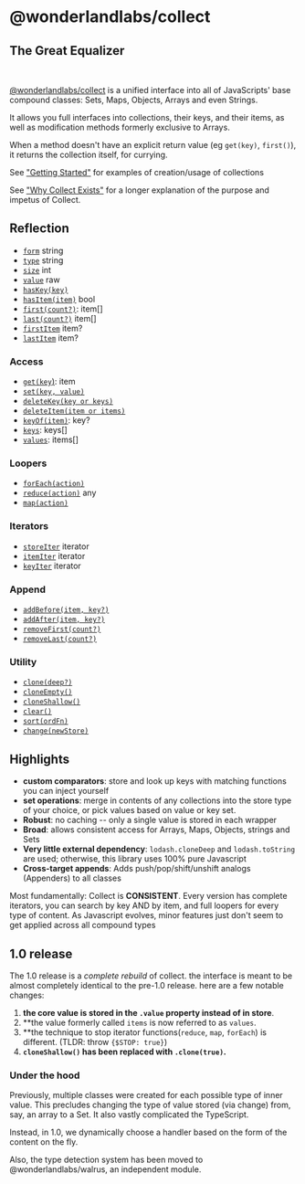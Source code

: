 
# @wonderlandlabs/collect
## The Great Equalizer
<br />


[@wonderlandlabs/collect]([https://www.npmjs.com/package/@wonderlandlabs/collect)
is a unified interface into all of JavaScripts' base compound classes: Sets, Maps,
Objects, Arrays and even Strings.

It allows you full interfaces into collections, their keys, and their items, as well
as modification methods formerly exclusive to Arrays.

When a method doesn't have an explicit return value (eg `get(key)`, `first()`), it
returns the collection itself, for currying.

See ["Getting Started"](https://collect-docs.vercel.app/get-started) for examples of creation/usage of collections

See ["Why Collect Exists"](https://collect-docs.vercel.app/why) for a longer explanation of the purpose and impetus of Collect.

## Reflection
* [`form`](https://collect-docs.vercel.app/reflection/type) string
* [`type`](https://collect-docs.vercel.app/reflection/type) string
* [`size`](https://collect-docs.vercel.app/reflection/reflection#size-whole-number-read-only) int
* [`value`](https://collect-docs.vercel.app/reflection/reflection#store-any-read-only) raw
* [`hasKey(key)`](https://collect-docs.vercel.app/reflection/introspection#haskeykey-boolean)
* [`hasItem(item)`](https://collect-docs.vercel.app/reflection/introspection#hasitemitem-boolean) bool
* [`first(count?)`](https://collect-docs.vercel.app/reflection/reflection#firstcount-number--items): item[]
* [`last(count?)`](https://collect-docs.vercel.app/reflection/reflection#lastcount-number--items) item[]
* [`firstItem`](https://collect-docs.vercel.app/reflection/reflection#firstitem) item?
* [`lastItem`](https://collect-docs.vercel.app/reflection/reflection#lastitem) item?

### Access
* [`get(key`)](https://collect-docs.vercel.app/reflection/introspection#getkey-any): item
* [`set(key, value)`](https://collect-docs.vercel.app/reflection/introspection#setkey-item--self)
* [`deleteKey(key or keys)`](https://collect-docs.vercel.app/changes#deletekeykey--key--self)
* [`deleteItem(item or items)`](https://collect-docs.vercel.app/changes#deleteitemitem--items--self)
* [`keyOf(item)`](https://collect-docs.vercel.app/reflection/introspection#keyofitem-key--undefined): key?
* [`keys`](https://collect-docs.vercel.app/reflection/reflection#keys-any): keys[]
* [`values`](https://collect-docs.vercel.app/reflection/reflection#items-any): items[]

### Loopers
* [`forEach(action)`](https://collect-docs.vercel.app/looping#foreachlooper-self)
* [`reduce(action)`](https://collect-docs.vercel.app/looping#reducelooper-initial-any) any
* [`map(action)`](https://collect-docs.vercel.app/looping#maplooper-self)

### Iterators
* [`storeIter`](https://collect-docs.vercel.app/iterators#storeiter-iterator) iterator
* [`itemIter`](https://collect-docs.vercel.app/iterators#itemiter-iterator) iterator
* [`keyIter`](https://collect-docs.vercel.app/iterators#keyiter--iterator) iterator

### Append
* [`addBefore(item, key?)`](https://collect-docs.vercel.app/append#addbeforeitem-key-self)
* [`addAfter(item, key?)`](https://collect-docs.vercel.app/append#addafteritem-key-self)
* [`removeFirst(count?)`](https://collect-docs.vercel.app/append#removefirstcount-item)
* [`removeLast(count?)`](https://collect-docs.vercel.app/append#removelastcount-item)

### Utility
* [`clone(deep?)`](https://collect-docs.vercel.app/changes#cloneoptions-quiet-boolean-compkeys-compitems-collection)
* [`cloneEmpty()`](https://collect-docs.vercel.app/changes#cloneemptyoptions-quiet-boolean-compkeys-compitems-collection)
* [`cloneShallow()`](https://collect-docs.vercel.app/changes#cloneshallowoptions-collection)
* [`clear()`](https://collect-docs.vercel.app/changes#clear--self)
* [`sort(ordFn)`](https://collect-docs.vercel.app/changes#sortsortfn-comparatorfn-self)
* [`change(newStore)`](https://collect-docs.vercel.app/changes#changereplacer--store--storetype--void-collection-self)

## Highlights

* **custom comparators**: store and look up keys with matching functions you can inject yourself
* **set operations**: merge in contents of any collections into the store type of your choice, or pick values based on value or key set.
* **Robust**: no caching -- only a single value is stored in each wrapper
* **Broad**: allows consistent access for Arrays, Maps, Objects, strings and Sets
* **Very little external dependency**: `lodash.cloneDeep` and `lodash.toString` are used; otherwise, this library uses 100% pure Javascript
* **Cross-target appends**: Adds push/pop/shift/unshift analogs (Appenders) to all classes

Most fundamentally: Collect is **CONSISTENT**. Every version has complete iterators, you can search by key AND by item,
and full loopers for every type of content. As Javascript evolves, minor features just don't seem to get applied across all
compound types

## 1.0 release

The 1.0 release is a _complete rebuild_ of collect. the interface is meant to be almost completely identical
to the pre-1.0 release. here are a few notable changes:

1. **the core value is stored in the `.value` property instead of in store**. 
2. **the value formerly called `items` is now referred to as `values`.
3. **the technique to stop iterator functions(`reduce`, `map`, `forEach`) is different. (TLDR: throw `{$STOP: true}`)
4. **`cloneShallow()` has been replaced with `.clone(true)`.** 

### Under the hood

Previously, multiple classes were created for each possible type of inner value. This precludes changing
the type of value stored (via change) from, say, an array to a Set. It also vastly complicated the TypeScript.

Instead, in 1.0, we dynamically choose a handler based on the form of the content on the fly. 

Also, the type detection system has been moved to @wonderlandlabs/walrus, an independent module. 

